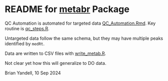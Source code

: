 # README for [metabr](https://github.com/byandell/metabr) Package

QC Automation is automated for targeted data
[QC_Automation.Rmd](https://github.com/byandell/metabr/blob/master/QC_Automation.Rmd).
Key routine is [qc_steps.R](https://github.com/byandell/metabr/blob/master/R/qc_steps.R).

Untargeted data follow the same schema, but they may have multiple peaks
identified by `medRt`.

Data are written to CSV files with [write_metab.R](https://github.com/byandell/metabr/blob/master/R/write_metab.R).

Not clear yet how this will generalize to DO data.

Brian Yandell, 10 Sep 2024
